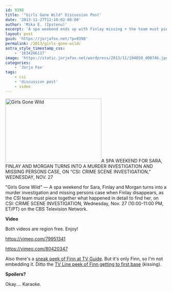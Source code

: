 ```yaml
---
id: 9398
title: '"Girls Gone Wild" Discussion Post'
date: '2013-11-27T12:10:02-08:00'
author: 'Mika E. (Ipstenu)'
excerpt: 'A spa weekend ends up with Finlay missing + the team must piece together what happened to find her on CSI tonight - 10pm ET/PT'
layout: post
guid: 'https://jorjafox.net/?p=9398'
permalink: /2013/girls-gone-wild/
astra_style_timestamp_css:
    - '1634266117'
image: 'https://static.jorjafox.net/wordpress/2013/11/104059_d0074b.jpg'
categories:
    - 'Jorja Fox'
tags:
    - csi
    - 'discussion post'
    - video
---
```


<img class="alignleft size-medium wp-image-9428" alt="Girls Gone Wild" src="//static.jorjafox.net/wordpress/2013/11/104059_d0074b.jpg" width="300" height="199" />A SPA WEEKEND FOR SARA, FINLAY AND MORGAN TURNS INTO A MURDER INVESTIGATION AND MISSING PERSONS CASE, ON “CSI: CRIME SCENE INVESTIGATION,” WEDNESDAY, NOV. 27

"Girls Gone Wild" — A spa weekend for Sara, Finlay and Morgan turns into a murder investigation and missing persons case when Finlay disappears, as the CSI team must piece together what happened in detail to find her, on CSI: CRIME SCENE INVESTIGATION, Wednesday, Nov. 27 (10:00-11:00 PM, ET/PT) on the CBS Television Network.

**Video**

Both videos are region free. Enjoy!

https://vimeo.com/79951341

https://vimeo.com/80420347

Also there's a <a href="http://www.tvguide.com/News/CSI-Girls-Gone-Wild-Finn-1073966.aspx">sneak peek of Finn at TV Guide</a>. But it's only Finn, so I'm not embedding it. Ditto the <a href="http://tvline.com/2013/11/27/csi-spoilers-kris-polaha-seduces-finlay-video/">TV Line peek of Finn getting to first base</a> (kissing).

**Spoilers?**

Okay.... Karaoke.
